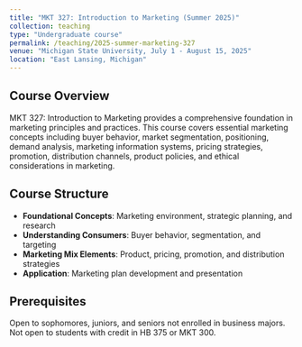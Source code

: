 ```yaml
---
title: "MKT 327: Introduction to Marketing (Summer 2025)"
collection: teaching
type: "Undergraduate course"
permalink: /teaching/2025-summer-marketing-327
venue: "Michigan State University, July 1 - August 15, 2025"
location: "East Lansing, Michigan"
---
```


## Course Overview

MKT 327: Introduction to Marketing provides a comprehensive foundation in marketing principles and practices. This course covers essential marketing concepts including buyer behavior, market segmentation, positioning, demand analysis, marketing information systems, pricing strategies, promotion, distribution channels, product policies, and ethical considerations in marketing.

## Course Structure

* **Foundational Concepts**: Marketing environment, strategic planning, and research
* **Understanding Consumers**: Buyer behavior, segmentation, and targeting
* **Marketing Mix Elements**: Product, pricing, promotion, and distribution strategies
* **Application**: Marketing plan development and presentation

## Prerequisites

Open to sophomores, juniors, and seniors not enrolled in business majors. Not open to students with credit in HB 375 or MKT 300.